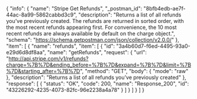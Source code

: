{
  "info": {
    "name": "Stripe Get Refunds",
    "_postman_id": "8bfb4edb-ae7f-44ac-8a99-5862cabbd3c9",
    "description": "Returns a list of all refunds you’ve previously created. The refunds are returned in sorted order, with the most recent refunds appearing first. For convenience, the 10 most recent refunds are always available by default on the charge object.",
    "schema": "https://schema.getpostman.com/json/collection/v2.0.0/"
  },
  "item": [
    {
      "name": "refunds",
      "item": [
        {
          "id": "3a4b60d7-f6ed-4495-93a0-e29d6d8df8aa",
          "name": "getRefunds",
          "request": {
            "url": "http://api.stripe.com/v1/refunds?charge=%7B%7D&ending_before=%7B%7D&expand=%7B%7D&limit=%7B%7D&starting_after=%7B%7D",
            "method": "GET",
            "body": {
              "mode": "raw"
            },
            "description": "Returns a list of all refunds you’ve previously created"
          },
          "response": [
            {
              "status": "OK",
              "code": 200,
              "name": "Response_200",
              "id": "43226292-4235-4073-82fc-96e2238a4a78"
            }
          ]
        }
      ]
    }
  ]
}